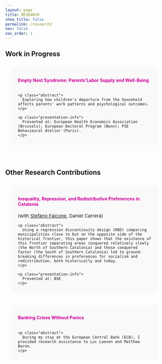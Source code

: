```yaml
---
layout: page
title: RESEARCH
show_title: false
permalink: /research/
nav: false
nav_order: 1
---
```


<style>
  /* Container */
  .research-container {
    margin: 0 auto;
    padding: 10px 20px;
    max-width: 900px;
  }

  /* Block */
  .research-block {
    padding: 12px 20px 8px 20px;
    display: flex;
    flex-direction: row;
    border-radius: 8px;
    background-color: #f9f9f9;
    margin-bottom: 20px;
  }

  .research-block.no-image {
    display: block;
  }

  .research-block img {
    flex: 0 0 20%;
    max-width: 30%;
    height: auto;
    margin: auto 15px auto 0;
  }

  .text-container {
    flex: 1;
    max-width: 80%;
  }

  @media (max-width: 768px) {
    .research-block {
        flex-direction: column;
    }
    .research-block img {
        max-width: 100%;
        margin: 0 0 15px 0;
    }
    .text-container {
        max-width: 100%;
    }
  }

  /* Buttons */
  .btn-ssrn {
    display: inline-block;
    padding: 5px 5px;
    background-color: #e5e5e5;
    color: #1C1C1D;
    text-decoration: none;
    border: 0;
    border-radius: 10px;
    font-size: 11px;
    margin-left: 10px;
  }

  .btn-ssrn:hover {
    background-color: #CF8852;
    color: #1C1C1D;
  }

  /* Typography */
  .section-title {
    margin-bottom: 20px;
    font-size: 1.3rem;
    font-weight: bold;
  }

  .paper-title {
    display: inline-block;
    font-weight: bold;
  }

  .paper-title a {
    color: #CC0099;
    text-decoration: none;
    font-weight: bold;
  }

  .abstract {
    text-align: justify;
    font-size: 15px;
    margin-left: 25px;
    color: #2c3237;
  }

  .presentation-info {
    text-align: justify;
    font-size: 12px;
    color: #828282;
    line-height: 1.2em;
  }
</style>


<!-------------------
Work in Progress 
--------------------->
<h2 class="section-title">Work in Progress</h2>

<div class="research-container">
  <div class="research-block no-image">
    <h4 class="paper-title">
      <a target="_blank" href="#">Empty Nest Syndrome: Parents’Labor Supply and Well-Being</a>
    </h6>

    <p class="abstract">
      Exploring how children's departure from the household affects parents' work patterns and psychological outcomes.
    </p>

    <p class="presentation-info">
      Presented at: European Health Economics Association (Brussels); European Doctoral Program (Bonn); PSE Behavioural Atelier (Paris).
    </p> 
  </div>
</div>


<br>

<!-------------------
Other Research Contributions
--------------------->
<h2 class="section-title">Other Research Contributions</h2>

<div class="research-container">
  <div class="research-block no-image">
    <h4 class="paper-title">
      <a target="_blank" href="#">
        Inequality, Repression, and Redistributive Preferences in Catalonia
      </a>
    </h4>
    <span style="font-size: 15px;">
      (with <a target="_blank" href="https://sites.google.com/view/stefanofalcone">Stefano Falcone</a>, Daniel Carrera)
    </span>

    <p class="abstract">
      Using a regression discontinuity design (RDD) comparing municipalities close to but on the opposite side of the historical frontier, this paper shows that the existence of this frontier separating areas conquered relatively slowly (the North of Southern Catalonia) and those conquered faster (the South of Southern Catalonia) led to ground-breaking differences in preferences for socialism and redistribution, both historically and today. 
    </p>

    <p class="presentation-info">
      Presented at: BSE
    </p>
  </div>
</div>


<div class="research-container">
  <div class="research-block no-image">
    <h4 class="paper-title">
      <a target="_blank" href="https://papers.ssrn.com/sol3/papers.cfm?abstract_id=3762043">Banking Crises Without Panics</a>
    </h4>

    <p class="abstract">
      During my stay at the European Central Bank (ECB), I provided research assistance to Luc Laeven and Matthew Baron.
    </p>
  </div>
</div>







